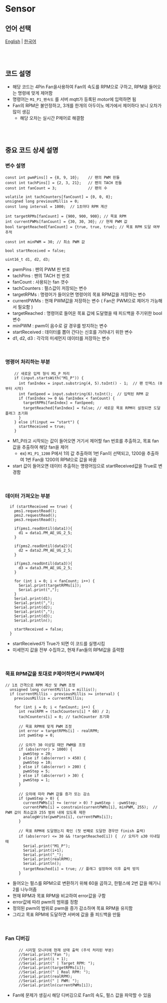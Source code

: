 # Sensor

## 언어 선택

[English](README.md) | [한국어](README_KR.md)

<br><br>

## 코드 설명

- 해당 코드는 4Pin Fan을사용하여 Fan의 속도를 RPM으로 구하고, RPM을 들어오는 명령에 맞게 제어함
- 명령어는 `M1_P1_팬속도` 를 서버 mqtt가 등록된 motor에 입력하면 됨
- Fan의 RPM은 불안정하고, 3개를 한개의 아두이노 메가에서 제어하다 보니 오차가 많이 생김
   - 해당 오차는 실시간 P제어로 해결함
 
<br><br>

## 중요 코드 상세 설명

### 변수 설명

```
const int pwmPins[] = {8, 9, 10};    // 팬의 PWM 핀들
const int tachPins[] = {2, 3, 21};   // 팬의 TACH 핀들
const int fanCount = 3;              // 팬의 수

volatile int tachCounters[fanCount] = {0, 0, 0};
unsigned long previousMillis = 0;
const long interval = 1000;  // 1초마다 RPM 계산

int targetRPMs[fanCount] = {900, 900, 900}; // 목표 RPM
int currentPWMs[fanCount] = {30, 30, 30}; // 현재 PWM 값
bool targetReached[fanCount] = {true, true, true}; // 목표 RPM 도달 여부 추적

const int minPWM = 30; // 최소 PWM 값

bool startReceived = false;

uint16_t d1, d2, d3;

```

- pwmPins : 팬의 PWM 핀 번호
- tachPins : 팬의 TACH 핀 번호
- fanCount : 사용되는 fan 갯수
- tachCounters : 펄스값이 저장되는 변수
- targetRPMs : 명령어가 들어오면 명령어의 목표 RPM값을 저장하는 변수
- currentPWMs : 현재 PWM값을 저장하는 변수 ( Fan은 PWM으로 제어가 가능해서 필요함 )
- targetReached : 명령어로 들어온 목표 값에 도달했을 때 피드백을 주기위한 bool변수
- minPWM : pwm이 음수로 갈 경우를 방지하는 변수
- startReceived : 데이터를 뽑아 간다는 신호를 가려내기 위한 변수
- d1, d2, d3 : 각각의 미세먼지 데이터를 저장하는 변수

<br>

### 명령어 처리하는 부분

```
    // 새로운 입력 형식 M1_P 처리
    if (input.startsWith("M1_P")) {
      int fanIndex = input.substring(4, 5).toInt() - 1;  // 팬 인덱스 (0부터 시작)
      int fanSpeed = input.substring(6).toInt();  // 입력된 RPM 값
      if (fanIndex >= 0 && fanIndex < fanCount) {
        targetRPMs[fanIndex] = fanSpeed;
        targetReached[fanIndex] = false; // 새로운 목표 RPM이 설정되면 도달 플래그 초기화
      }
    } else if(input == "start") {
      startReceived = true;
    }

```

- M1_P라고 시작되는 값이 들어오면 거기서 제어할 fan 번호를 추출하고, 목표 fan 값을 추출하여 해당 fan을 제어
  - ex) `M1_P1_1200` P에서 1의 값 추출하여 1번 Fan이 선택되고, 1200을 추출하여 1번 Fan을 1200의 RPM으로 값을 바꿈
- start 값이 들어오면 데이터 추출하는 명령어임으로 startReceived값을 True로 변경함

<br>

### 데이터 가져오는 부분

```
  if (startReceived == true) {
    pms1.requestRead();
    pms2.requestRead();
    pms3.requestRead();
    
    if(pms1.readUntil(data1)){
      d1 = data1.PM_AE_UG_2_5;
    }

    if(pms2.readUntil(data2)){
      d2 = data2.PM_AE_UG_2_5;
    }
    
    if(pms3.readUntil(data3)){
      d3 = data3.PM_AE_UG_2_5;
    }

    for (int i = 0; i < fanCount; i++) {
      Serial.print(targetRPMs[i]);
      Serial.print(",");
    }
    Serial.print(d1);
    Serial.print(",");
    Serial.print(d2);
    Serial.print(",");
    Serial.print(d3);
    Serial.println();

    startReceived = false;
  }
```

- startReceived가 True가 되면 이 코드를 실행시킴
- 미세먼지 값을 전부 수집하고, 현재 Fan들의 RPM값을 출력함

<br>

### 목표 RPM값을 토대로 P제어하면서 PWM제어

```
// 1초 간격으로 RPM 계산 및 PWM 조정
  unsigned long currentMillis = millis();
  if (currentMillis - previousMillis >= interval) {
    previousMillis = currentMillis;

    for (int i = 0; i < fanCount; i++) {
      int realRPM = (tachCounters[i] * 60) / 2;
      tachCounters[i] = 0; // tachCounter 초기화

      // 목표 RPM에 맞게 PWM 조정
      int error = targetRPMs[i] - realRPM;
      int pwmStep = 0;

      // 오차가 30 이상일 때만 PWM을 조정
      if (abs(error) > 1000) {
        pwmStep = 20;
      } else if (abs(error) > 450) {
        pwmStep = 10;
      } else if (abs(error) > 200) {
        pwmStep = 5;
      } else if (abs(error) > 30) {
        pwmStep = 1;
      }

      // 오차에 따라 PWM 값을 증가 또는 감소
      if (pwmStep > 0) {
        currentPWMs[i] += (error > 0) ? pwmStep : -pwmStep;
        currentPWMs[i] = constrain(currentPWMs[i], minPWM, 255);  // PWM 값이 최소값과 255 범위 내에 있도록 제한
        analogWrite(pwmPins[i], currentPWMs[i]);
      }

      // 목표 RPM에 도달했는지 확인 (첫 번째로 도달한 경우만 finish 출력)
      if (abs(error) <= 30 && !targetReached[i]) {  // 오차가 ±30 이내일 때
        Serial.print("M1_P");
        Serial.print(i+1);
        Serial.print("_");
        Serial.print(realRPM);
        Serial.println();
        targetReached[i] = true; // 플래그 설정하여 이후 출력 방지
      }
```

- 들어오는 펄스를 RPM으로 변환하기 위해 60을 곱하고, 한펄스에 2번 값을 매기니 2를 나누어줌
- 현재 RPM과 목표 RPM을 비교하여 error값을 구함
- error값에 따라 pwm의 범위를 정함
- 정의된 pwm의 범위로 pwm을 증가 감소하며 목표 RPM을 유지함
- 그리고 목표 RPM에 도달하면 서버에 값을 줄 피드백을 만듦

<br>

### Fan 디버깅

```
      // 시리얼 모니터에 현재 상태 출력 (주석 처리된 부분)
      //Serial.print("Fan ");
      //Serial.print(i + 1);
      //Serial.print(" | Target RPM: ");
      //Serial.print(targetRPMs[i]);
      //Serial.print(" | Real RPM: ");
      //Serial.print(realRPM);
      //Serial.print(" | PWM: ");
      //Serial.println(currentPWMs[i]);

```

- Fan에 문제가 생길시 해당 디버깅으로 Fan의 속도, 펄스 값을 파악할 수 있음

